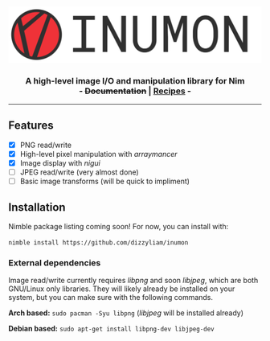 <p align="center">
  <img src="media/banner.png"></img>
</p>

<h3 align="center">
  A high-level image I/O and manipulation library for Nim
  <br>
  - <del>Documentation</del> | <a href="recipes.md">Recipes</a> -
</h3>

---
## Features
- [x] PNG read/write
- [x] High-level pixel manipulation with *arraymancer*
- [X] Image display with *nigui*
- [ ] JPEG read/write (very almost done)
- [ ] Basic image transforms (will be quick to impliment)

## Installation

Nimble package listing coming soon! For now, you can install with:

`nimble install https://github.com/dizzyliam/inumon`

### External dependencies
Image read/write currently requires *libpng* and soon *libjpeg*, which are both GNU/Linux only libraries. They will likely already be installed on your system, but you can make sure with the following commands.

**Arch based:**
`sudo pacman -Syu libpng` (*libjpeg* will be installed already)

**Debian based:**
`sudo apt-get install libpng-dev libjpeg-dev`